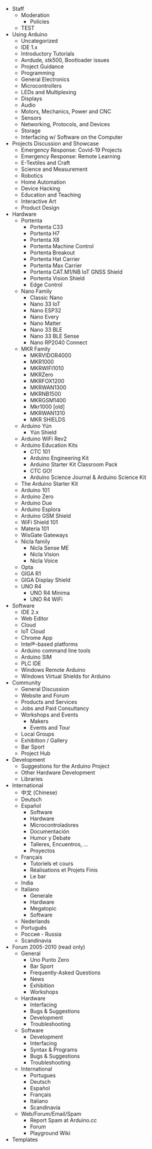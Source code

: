 - Staff
  - Moderation
    - Policies
  - TEST
- Using Arduino
  - Uncategorized
  - IDE 1.x
  - Introductory Tutorials
  - Avrdude, stk500, Bootloader issues
  - Project Guidance
  - Programming
  - General Electronics
  - Microcontrollers
  - LEDs and Multiplexing
  - Displays
  - Audio
  - Motors, Mechanics, Power and CNC
  - Sensors
  - Networking, Protocols, and Devices
  - Storage
  - Interfacing w/ Software on the Computer
- Projects Discussion and Showcase
  - Emergency Response: Covid-19 Projects
  - Emergency Response: Remote Learning
  - E-Textiles and Craft
  - Science and Measurement
  - Robotics
  - Home Automation
  - Device Hacking
  - Education and Teaching
  - Interactive Art
  - Product Design
- Hardware
  - Portenta
    - Portenta C33
    - Portenta H7
    - Portenta X8
    - Portenta Machine Control
    - Portenta Breakout
    - Portenta Hat Carrier
    - Portenta Max Carrier
    - Portenta CAT.M1/NB IoT GNSS Shield
    - Portenta Vision Shield
    - Edge Control
  - Nano Family
    - Classic Nano
    - Nano 33 IoT
    - Nano ESP32
    - Nano Every
    - Nano Matter
    - Nano 33 BLE
    - Nano 33 BLE Sense
    - Nano RP2040 Connect
  - MKR Family
    - MKRVIDOR4000
    - MKR1000
    - MKRWIFI1010
    - MKRZero
    - MKRFOX1200
    - MKRWAN1300
    - MKRNB1500
    - MKRGSM1400
    - Mkr1000 [old]
    - MKRWAN1310
    - MKR SHIELDS
  - Arduino Yún
    - Yún Shield
  - Arduino WiFi Rev2
  - Arduino Education Kits
    - CTC 101
    - Arduino Engineering Kit
    - Arduino Starter Kit Classroom Pack
    - CTC GO!
    - Arduino Science Journal & Arduino Science Kit
  - The Arduino Starter Kit
  - Arduino 101
  - Arduino Zero
  - Arduino Due
  - Arduino Esplora
  - Arduino GSM Shield
  - WiFi Shield 101
  - Materia 101
  - WisGate Gateways
  - Nicla family
    - Nicla Sense ME
    - Nicla Vision
    - Nicla Voice
  - Opta
  - GIGA R1
  - GIGA Display Shield
  - UNO R4
    - UNO R4 Minima
    - UNO R4 WiFi
- Software
  - IDE 2.x
  - Web Editor
  - Cloud
  - IoT Cloud
  - Chrome App
  - Intel®-based platforms
  - Arduino command line tools
  - Arduino SIM
  - PLC IDE
  - Windows Remote Arduino
  - Windows Virtual Shields for Arduino
- Community
  - General Discussion
  - Website and Forum
  - Products and Services
  - Jobs and Paid Consultancy
  - Workshops and Events
    - Makers
    - Events and Tour
  - Local Groups
  - Exhibition / Gallery
  - Bar Sport
  - Project Hub
- Development
  - Suggestions for the Arduino Project
  - Other Hardware Development
  - Libraries
- International
  - 中文 (Chinese)
  - Deutsch
  - Español
    - Software
    - Hardware
    - Microcontroladores
    - Documentación
    - Humor y Debate
    - Talleres, Encuentros, ...
    - Proyectos
  - Français
    - Tutoriels et cours
    - Réalisations et Projets Finis
    - Le bar
  - India
  - Italiano
    - Generale
    - Hardware
    - Megatopic
    - Software
  - Nederlands
  - Português
  - Россия - Russia
  - Scandinavia
- Forum 2005-2010 (read only)
  - General
    - Uno Punto Zero
    - Bar Sport
    - Frequently-Asked Questions
    - News
    - Exhibition
    - Workshops
  - Hardware
    - Interfacing
    - Bugs & Suggestions
    - Development
    - Troubleshooting
  - Software
    - Development
    - Interfacing
    - Syntax & Programs
    - Bugs & Suggestions
    - Troubleshooting
  - International
    - Portugues
    - Deutsch
    - Español
    - Français
    - Italiano
    - Scandinavia
  - Web/Forum/Email/Spam
    - Report Spam at Arduino.cc
    - Forum
    - Playground Wiki
- Templates
